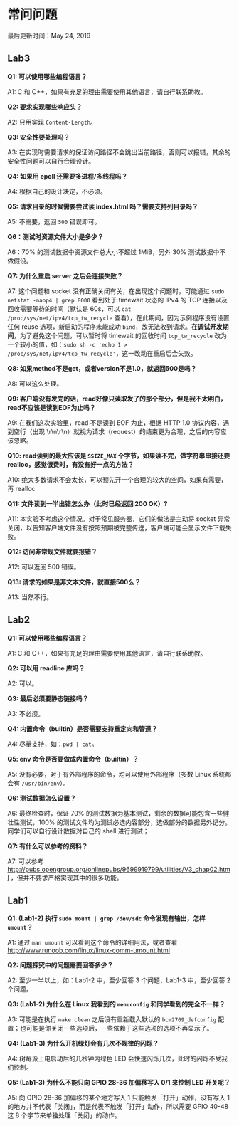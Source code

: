 # 常问问题

最后更新时间：May 24, 2019

## Lab3

**Q1: 可以使用哪些编程语言？**

A1: C 和 C++，如果有充足的理由需要使用其他语言，请自行联系助教。

**Q2: 要求实现哪些响应头？**

A2: 只用实现 `Content-Length`。

**Q3: 安全性要处理吗？**

A3: 在实现时需要请求的保证访问路径不会跳出当前路径，否则可以报错，其余的安全性问题可以自行合理设计。

**Q4: 如果用 epoll 还需要多进程/多线程吗？**

A4: 根据自己的设计决定，不必须。

**Q5: 请求目录的时候需要尝试读 index.html 吗？需要支持列目录吗？**

A5: 不需要，返回 `500` 错误即可。

**Q6：测试时资源文件大小是多少？**

A6：70% 的测试数据中资源文件总大小不超过 1MiB，另外 30% 测试数据中不做假设。

**Q7: 为什么重启 server 之后会连接失败？**

A7: 这个问题和 socket 没有正确关闭有关，在出现这个问题时，可能通过 `sudo netstat -naop4 | grep 8000` 看到处于 timewait 状态的 IPv4 的 TCP 连接以及回收需要等待的时间（默认是 60s，可以 `cat /proc/sys/net/ipv4/tcp_tw_recycle` 查看），在此期间，因为示例程序没有设置任何 reuse 选项，新启动的程序未能成功 `bind`，故无法收到请求。**在调试开发期间**，为了避免这个问题，可以暂时将 timewait 的回收时间 `tcp_tw_recycle` 改为一个较小的值，如：`sudo sh -c 'echo 1 > /proc/sys/net/ipv4/tcp_tw_recycle'`，这一改动在重启后会失效。

**Q8: 如果method不是get，或者version不是1.0，就返回500是吗？**

A8: 可以这么处理。

**Q9: 客户端没有发完的话，read好像只读取发了的那个部分，但是我不太明白，read不应该是读到EOF为止吗？**

A9: 在我们这次实验里，read 不是读到 EOF 为止，根据 HTTP 1.0 协议内容，遇到空行（出现 \r\n\r\n）就视为请求（request）的结束更为合理，之后的内容应该忽略。

**Q10: read读到的最大应该是 `SSIZE_MAX` 个字节，如果读不完，做字符串串接还要realloc，感觉很费时，有没有好一点的方法？**

A10: 绝大多数请求不会太长，可以预先开一个合理的较大的空间，如果有需要，再 realloc

**Q11: 文件读到一半出错怎么办（此时已经返回 200 OK）?**

A11: 本实验不考虑这个情况。对于常见服务器，它们的做法是主动将 socket 异常关闭，以告知客户端文件没有按照预期被完整传送，客户端可能会显示文件下载失败。

**Q12: 访问非常规文件就要报错？**

A12: 可以返回 500 错误。

**Q13: 请求的如果是非文本文件，就直接500么？**

A13: 当然不行。


## Lab2

**Q1: 可以使用哪些编程语言？**

A1: C 和 C++，如果有充足的理由需要使用其他语言，请自行联系助教。

**Q2: 可以用 readline 库吗？**

A2: 可以。

**Q3: 最后必须要静态链接吗？**

A3: 不必须。

**Q4: 内置命令（builtin）是否需要支持重定向和管道？**

A4: 尽量支持，如：`pwd | cat`。

**Q5: env 命令是否要做成内置命令（builtin）？**

A5: 没有必要，对于有外部程序的命令，均可以使用外部程序（多数 Linux 系统都会有 `/usr/bin/env`）。

**Q6: 测试数据怎么设置？**

A6: 最终检查时，保证 70% 的测试数据为基本测试，剩余的数据可能包含一些健壮性测试，100% 的测试文件均为测试必选内容部分，选做部分的数据另外记分。同学们可以自行设计数据对自己的 shell 进行测试；

**Q7: 有什么可以参考的资料？**

A7: 可以参考 http://pubs.opengroup.org/onlinepubs/9699919799/utilities/V3_chap02.html ，但并不要求严格实现其中的很多功能。

## Lab1

**Q1: (Lab1-2) 执行 `sudo mount | grep /dev/sdc` 命令发现有输出，怎样 `umount`？**

A1: 通过 `man umount` 可以看到这个命令的详细用法，或者查看 http://www.runoob.com/linux/linux-comm-umount.html



**Q2: 问题探究中的问题需要回答多少？**

A2: 至少一半以上，如：Lab1-2 中，至少回答 3 个问题，Lab1-3 中，至少回答 2 个问题。



**Q3: (Lab1-2) 为什么在 Linux 我看到的 `menuconfig` 和同学看到的完全不一样？**

A3: 可能是在执行 `make clean` 之后没有重新载入默认的 `bcm2709_defconfig` 配置；也可能是你关闭一些选项后，一些依赖于这些选项的选项不再显示了。



**Q4: (Lab1-3) 为什么开机绿灯会有几次不规律的闪烁？**

A4: 树莓派上电启动后的几秒钟内绿色 LED 会快速闪烁几次，此时的闪烁不受我们控制。



**Q5: (Lab1-3) 为什么不能只向 GPIO 28-36 加偏移写入 0/1 来控制 LED 开关呢？**

A5: 向 GPIO 28-36 加偏移的某个地方写入 1 只能触发「打开」动作，没有写入 1 的地方并不代表「关闭」，而是代表不触发「打开」动作，所以需要 GPIO 40-48 这 8 个字节来单独处理「关闭」的动作。





